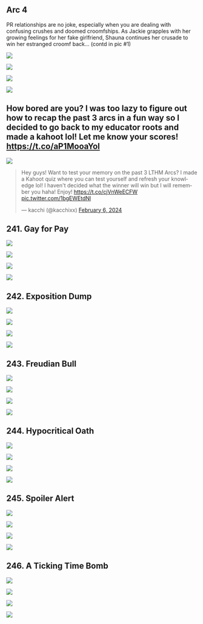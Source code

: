 ## Arc 4

PR relationships are no joke, especially when you are dealing with confusing crushes and doomed croomfships. As Jackie grapples with her growing feelings for her fake girlfriend, Shauna continues her crusade to win her estranged croomf back... (contd in pic #1) 

![](https://pbs.twimg.com/media/GFheQxdbwAA9ql0.jpg) 

![](https://pbs.twimg.com/media/GFheQ-xaQAA0WA_.jpg) 

![](https://pbs.twimg.com/media/GFheRI7bMAARrbB.jpg) 

![](https://pbs.twimg.com/media/GFheRaRaAAAsHsm.jpg)


## How bored are you? I was too lazy to figure out how to recap the past 3 arcs in a fun way so I decided to go back to my educator roots and made a kahoot lol! Let me know your scores! https://t.co/aP1MooaYol

[![](Images/kahoot.png)](https://twitter.com/kacchixx/status/1754851566769918315)

<blockquote class="twitter-tweet"><p lang="en" dir="ltr">Hey guys! Want to test your memory on the past 3 LTHM Arcs? I made a Kahoot quiz where you can test yourself and refresh your knowledge lol! I haven&#39;t decided what the winner will win but I will remember you haha! Enjoy! <a href="https://t.co/cjVnWeECFW">https://t.co/cjVnWeECFW</a> <a href="https://t.co/1bgEWEtdNl">pic.twitter.com/1bgEWEtdNl</a></p>&mdash; kacchi (@kacchixx) <a href="https://twitter.com/kacchixx/status/1754851566769918315?ref_src=twsrc%5Etfw">February 6, 2024</a></blockquote> <script async src="https://platform.twitter.com/widgets.js" charset="utf-8"></script>

## 241. Gay for Pay 

![](https://pbs.twimg.com/media/GF5khuhaMAAOKif.jpg) 

![](https://pbs.twimg.com/media/GF5khxKbYAAvcUm.jpg) 

![](https://pbs.twimg.com/media/GF5kh6kbgAANgnu.jpg) 

![](https://pbs.twimg.com/media/GF5kiAnb0AA4449.jpg)


## 242. Exposition Dump 

![](https://pbs.twimg.com/media/GF6DMcHaQAAA00U.jpg) 

![](https://pbs.twimg.com/media/GF6DMdUbEAAXLRa.jpg) 

![](https://pbs.twimg.com/media/GF6DMdYbMAAfepz.jpg) 

![](https://pbs.twimg.com/media/GF6DMecaMAEI2rK.jpg)


## 243. Freudian Bull 

![](https://pbs.twimg.com/media/GF6cZDcawAAC3Ui.jpg) 

![](https://pbs.twimg.com/media/GF6cY8dawAAHN6D.jpg) 

![](https://pbs.twimg.com/media/GF6cY9la0AAH0jX.jpg) 

![](https://pbs.twimg.com/media/GF6cZDgbYAAF3bq.jpg)


## 244. Hypocritical Oath 

![](https://pbs.twimg.com/media/GF6wdXRa4AAID3r.jpg) 

![](https://pbs.twimg.com/media/GF6wdbHbEAAFQiu.jpg) 

![](https://pbs.twimg.com/media/GF6wdhUa4AAwchV.jpg) 

![](https://pbs.twimg.com/media/GF6wdmhbwAAvmrI.jpg)


## 245. Spoiler Alert 

![](https://pbs.twimg.com/media/GF7GPQdbIAA6gYk.jpg) 

![](https://pbs.twimg.com/media/GF7GPRhbEAArV6Z.jpg) 

![](https://pbs.twimg.com/media/GF7GPWoawAALAvt.jpg) 

![](https://pbs.twimg.com/media/GF7GPdva8AA1ETj.jpg)


## 246. A Ticking Time Bomb 

![](https://pbs.twimg.com/media/GF-Qw5maoAAHBlD.jpg) 

![](https://pbs.twimg.com/media/GF-Qw6taEAA9f1H.jpg) 

![](https://pbs.twimg.com/media/GF-Qw9fbYAEoAeW.jpg) 

![](https://pbs.twimg.com/media/GF-QxGbaoAA5Lnp.jpg)
